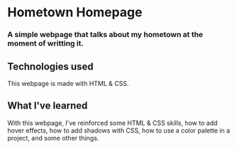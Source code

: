 # Hometown Homepage
### A simple webpage that talks about my hometown at the moment of writting it.

## Technologies used

This webpage is made with HTML & CSS.

## What I've learned

With this webpage, I've reinforced some HTML & CSS skills,
how to add hover effects, how to add shadows with CSS,
how to use a color palette in a project, 
and some other things.